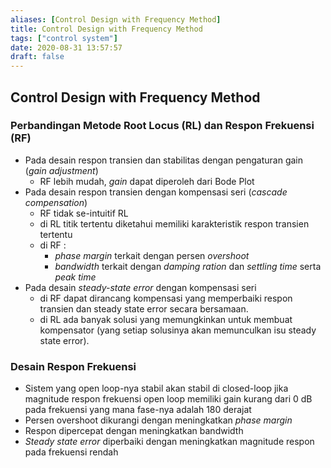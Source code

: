 ```yaml
---
aliases: [Control Design with Frequency Method]
title: Control Design with Frequency Method
tags: ["control system"]
date: 2020-08-31 13:57:57
draft: false
---
```


## Control Design with Frequency Method

### Perbandingan Metode Root Locus (RL) dan Respon Frekuensi (RF)

- Pada desain respon transien dan stabilitas dengan pengaturan gain (*gain adjustment*)
    - RF lebih mudah, *gain* dapat diperoleh dari Bode Plot
- Pada desain respon transien dengan kompensasi seri (*cascade compensation*)
    - RF tidak se-intuitif RL
    - di RL titik tertentu diketahui memiliki karakteristik respon transien tertentu
    - di RF :
        - *phase margin* terkait dengan persen *overshoot*
        - *bandwidth* terkait dengan *damping ration* dan *settling time* serta *peak time*
- Pada desain *steady-state error* dengan kompensasi seri
    - di RF dapat dirancang kompensasi yang memperbaiki respon transien dan steady state error secara bersamaan.
    - di RL ada banyak solusi yang memungkinkan untuk membuat kompensator (yang setiap solusinya akan memunculkan isu steady state error).

### Desain Respon Frekuensi

- Sistem yang open loop-nya stabil akan stabil di closed-loop jika magnitude respon frekuensi open loop memiliki gain kurang dari 0 dB pada frekuensi yang mana fase-nya adalah 180 derajat
- Persen overshoot dikurangi dengan meningkatkan *phase margin*
- Respon dipercepat dengan meningkatkan bandwidth
- *Steady state error* diperbaiki dengan meningkatkan magnitude respon pada frekuensi rendah
